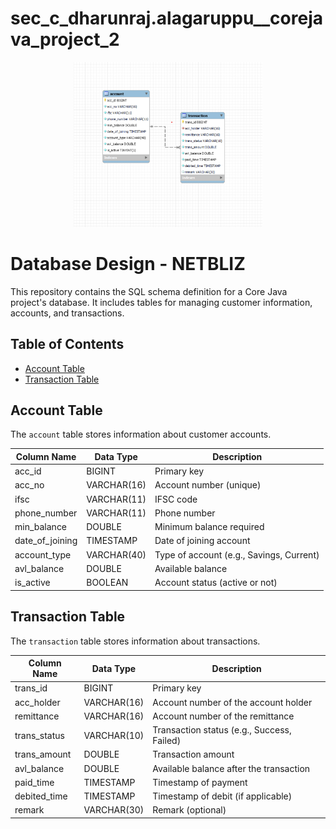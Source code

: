 # sec_c_dharunraj.alagaruppu__corejava_project_2

<div align="center">
  <img src="er_image/netbliz_module.png" alt="Account Database Design" width="60%">
</div>


# Database Design - NETBLIZ

This repository contains the SQL schema definition for a Core Java project's database. It includes tables for managing customer information, accounts, and transactions.

## Table of Contents

- [Account Table](#account-table)
- [Transaction Table](#transaction-table)

## Account Table

The `account` table stores information about customer accounts.

| Column Name       | Data Type   | Description                                 |
|-------------------|-------------|---------------------------------------------|
| acc_id            | BIGINT      | Primary key                                 |
| acc_no            | VARCHAR(16) | Account number (unique)                    |
| ifsc              | VARCHAR(11) | IFSC code                                   |
| phone_number      | VARCHAR(11) | Phone number                               |
| min_balance       | DOUBLE      | Minimum balance required                   |
| date_of_joining   | TIMESTAMP   | Date of joining account                    |
| account_type      | VARCHAR(40) | Type of account (e.g., Savings, Current)   |
| avl_balance       | DOUBLE      | Available balance                          |
| is_active         | BOOLEAN     | Account status (active or not)             |

## Transaction Table

The `transaction` table stores information about transactions.

| Column Name   | Data Type   | Description                               |
|---------------|-------------|-------------------------------------------|
| trans_id      | BIGINT      | Primary key                               |
| acc_holder    | VARCHAR(16) | Account number of the account holder      |
| remittance    | VARCHAR(16) | Account number of the remittance          |
| trans_status  | VARCHAR(10) | Transaction status (e.g., Success, Failed)|
| trans_amount  | DOUBLE      | Transaction amount                        |
| avl_balance   | DOUBLE      | Available balance after the transaction  |
| paid_time     | TIMESTAMP   | Timestamp of payment                      |
| debited_time  | TIMESTAMP   | Timestamp of debit (if applicable)        |
| remark        | VARCHAR(30) | Remark (optional)                         |

